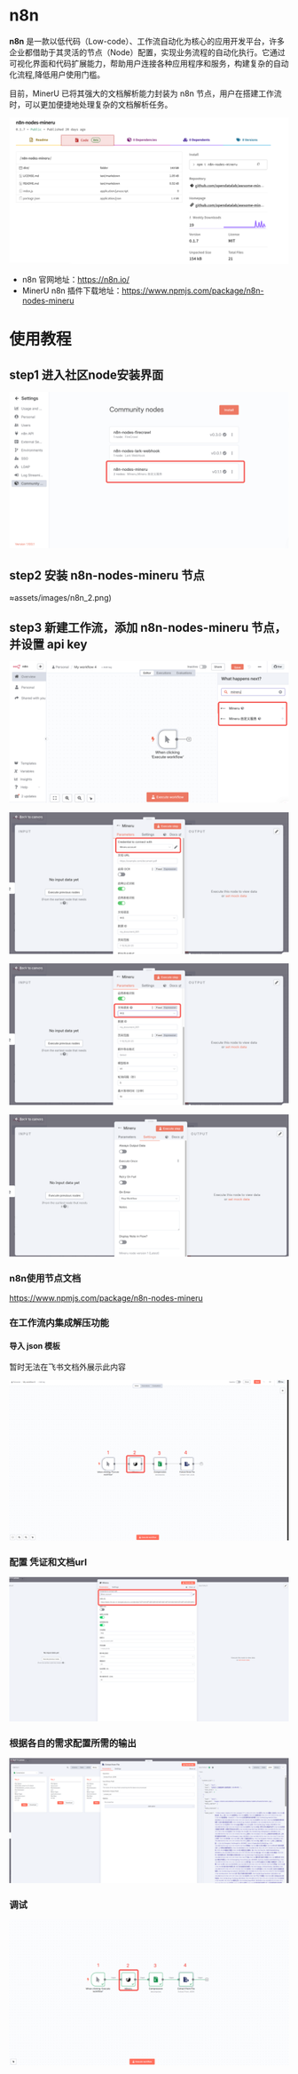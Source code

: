# n8n
**n8n** 是一款以低代码（Low-code）、工作流自动化为核心的应用开发平台，许多企业都借助于其灵活的节点（Node）配置，实现业务流程的自动化执行。它通过可视化界面和代码扩展能力，帮助用户连接各种应用程序和服务，构建复杂的自动化流程,降低用户使用门槛。

目前，MinerU 已将其强大的文档解析能力封装为 n8n 节点，用户在搭建工作流时，可以更加便捷地处理复杂的文档解析任务。

![img](../../assets/images/n8n_0.png)



- n8n 官网地址：https://n8n.io/
- MinerU n8n 插件下载地址：https://www.npmjs.com/package/n8n-nodes-mineru

# 使用教程

## step1 进入社区node安装界面

![img](../../assets/images/n8n_1.png)

## step2 安装 n8n-nodes-mineru 节点

≈assets/images/n8n_2.png)

## step3 新建工作流，添加 n8n-nodes-mineru 节点，并设置 api key

![img](../../assets/images/n8n_3.png)

![img](../../assets/images/n8n_4.png)

![img](../../assets/images/n8n_5.png)

![img](../../assets/images/n8n_6.png)

### n8n使用节点文档

https://www.npmjs.com/package/n8n-nodes-mineru

### **在工作流内集成解压功能**

#### 导入 json 模板

暂时无法在飞书文档外展示此内容

![img](../../assets/images/n8n_7.png)

### 配置 凭证和文档url

![img](../../assets/images/n8n_8.png)

### 根据各自的需求配置所需的输出

![img](../../assets/images/n8n_9.png)

### 调试

![img](../../assets/images/n8n_10.png)